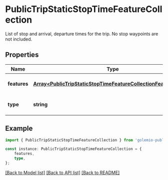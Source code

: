 # PublicTripStaticStopTimeFeatureCollection

List of stop and arrival, departure times for the trip. No stop waypoints are not included.

## Properties

Name | Type | Description | Notes
------------ | ------------- | ------------- | -------------
**features** | [**Array&lt;PublicTripStaticStopTimeFeatureCollectionFeaturesInner&gt;**](PublicTripStaticStopTimeFeatureCollectionFeaturesInner.md) |  | [optional] [default to undefined]
**type** | **string** |  | [optional] [default to undefined]

## Example

```typescript
import { PublicTripStaticStopTimeFeatureCollection } from 'golemio-public-transport-api';

const instance: PublicTripStaticStopTimeFeatureCollection = {
    features,
    type,
};
```

[[Back to Model list]](../README.md#documentation-for-models) [[Back to API list]](../README.md#documentation-for-api-endpoints) [[Back to README]](../README.md)
